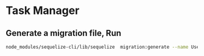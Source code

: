 # Task Manager

## Generate a migration file, Run

```bash
node_modules/sequelize-cli/lib/sequelize  migration:generate --name User
```